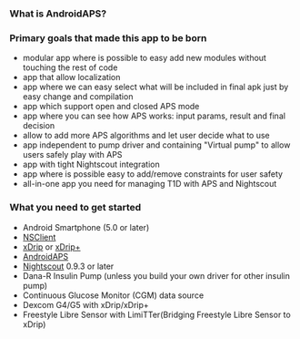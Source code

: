 ###  What is AndroidAPS?

###  Primary goals that made this app to be born

* modular app where is possible to easy add new modules without touching the rest of code
* app that allow localization
* app where we can easy select what will be included in final apk just by easy change and compilation
* app which support open and closed APS mode
* app where you can see how APS works: input params, result and final decision
* allow to add more APS algorithms and let user decide what to use
* app independent to pump driver and containing "Virtual pump" to allow users safely play with APS
* app with tight Nightscout integration
* app where is possible easy to add/remove constraints for user safety
* all-in-one app you need for managing T1D with APS and Nightscout

###  What you need to get started

* Android Smartphone (5.0 or later)
 * [NSClient](https://github.com/nightscout/NSClient-Android)
 * [xDrip](http://stephenblackwasalreadytaken.github.io/xDrip/) or [xDrip+](https://github.com/jamorham/xDrip-plus)
 * [AndroidAPS](https://github.com/MilosKozak/AndroidAPS)
* [Nightscout](https://github.com/nightscout/cgm-remote-monitor) 0.9.3 or later
* Dana-R Insulin Pump (unless you build your own driver for other insulin pump)
* Continuous Glucose Monitor (CGM) data source
 * Dexcom G4/G5 with xDrip/xDrip+
 * Freestyle Libre Sensor with LimiTTer(Bridging Freestyle Libre Sensor to xDrip)

